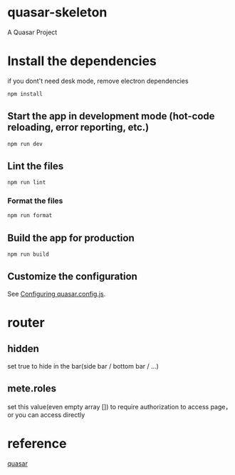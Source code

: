 # quasar-skeleton

A Quasar Project

# Install the dependencies

if you dont't need desk mode, remove electron dependencies

```bash
npm install
```

## Start the app in development mode (hot-code reloading, error reporting, etc.)

```bash
npm run dev
```

## Lint the files

```bash
npm run lint
```

### Format the files

```bash
npm run format
```

## Build the app for production

```bash
npm run build
```

## Customize the configuration

See [Configuring quasar.config.js](https://v2.quasar.dev/quasar-cli-vite/quasar-config-js).

# router

## hidden

set true to hide in the bar(side bar / bottom bar / ...)

## mete.roles

set this value(even empty array []) to require authorization to access page，or you can access directly

# reference

[quasar](https://quasar.dev/)

